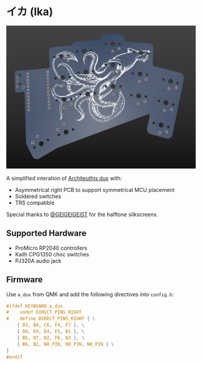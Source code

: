 # イカ (Ika)

![ika](ika_left_pcb.png)

A simplified interation of [Architeuthis dux](https://github.com/tapioki/cephalopoda/tree/main/Architeuthis%20dux) with:

* Asymmetrical right PCB to support symmetrical MCU placement
* Soldered switches
* TRS compatible

Special thanks to [@GEIGEIGEIST](https://github.com/GEIGEIGEIST) for the halftone silkscreens.

## Supported Hardware

* ProMicro RP2040 controllers
* Kailh CPG1350 choc switches
* PJ320A audio jack

## Firmware

Use `a_dux` from QMK and add the following directives into `config.h`:
```c
#ifdef KEYBOARD_a_dux
#    undef DIRECT_PINS_RIGHT
#    define DIRECT_PINS_RIGHT { \
    { D3, B4, C6, F4, F7 }, \
    { D0, E6, D4, F5, B1 }, \
    { B5, D7, D2, F6, B3 }, \
    { B6, B2, NO_PIN, NO_PIN, NO_PIN } \
}
#endif
```

